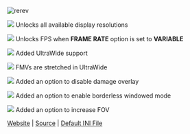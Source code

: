 ![rerev](http://thirteenag.github.io/screens/rerev/main2.jpg)

![](https://habrastorage.org/webt/ow/yy/mg/owyymgpibfqzfbwyf_iqoiqrede.png) Unlocks all available display resolutions

![](https://habrastorage.org/webt/ow/yy/mg/owyymgpibfqzfbwyf_iqoiqrede.png) Unlocks FPS when **FRAME RATE** option is set to **VARIABLE**

![](https://habrastorage.org/webt/ow/yy/mg/owyymgpibfqzfbwyf_iqoiqrede.png) Added UltraWide support

![](https://habrastorage.org/webt/31/qm/gv/31qmgv6q0kj8zie1itat5ygfsuq.png) FMVs are stretched in UltraWide

![](https://habrastorage.org/webt/ow/yy/mg/owyymgpibfqzfbwyf_iqoiqrede.png) Added an option to disable damage overlay

![](https://habrastorage.org/webt/ow/yy/mg/owyymgpibfqzfbwyf_iqoiqrede.png) Added an option to enable borderless windowed mode

![](https://habrastorage.org/webt/ow/yy/mg/owyymgpibfqzfbwyf_iqoiqrede.png) Added an option to increase FOV

[Website](http://thirteenag.github.io/wfp#rerev) | [Source](https://github.com/ThirteenAG/WidescreenFixesPack/blob/master/source/ResidentEvilRevelations.FusionFix/dllmain.cpp) | [Default INI File](https://github.com/ThirteenAG/WidescreenFixesPack/blob/master/data/ResidentEvilRevelations.FusionFix/scripts/ResidentEvilRevelations.FusionFix.ini)
